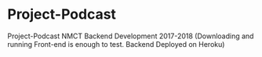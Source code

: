 # Project-Podcast
Project-Podcast NMCT Backend Development 2017-2018
(Downloading and running Front-end is enough to test. Backend Deployed on Heroku)
